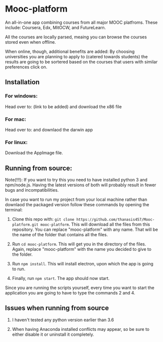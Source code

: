 # Mooc-platform
An all-in-one app combining courses from all major MOOC platfroms. These include: Coursera, Edx, MitOCW, and FutureLearn.

All the courses are locally parsed, meaing you can browse the courses stored even when offline.

When online, though, additional benefits are added:
By choosing universities you are planning to apply to (catered towards students) the results are going to be sortered based on the courses that users with similar preferences click on.

## Installation
### For windows:

Head over to: (link to be added) and download the x86 file

### For mac:

Head over to: and downlaod the darwin app

### For linux:

Download the AppImage file.

## Running from source:

Note(!!!): If you want to try this you need to have installed python 3 and npm/node.js. Having the latest versions of both will probably result in fewer bugs and incompatibilities.

In case you want to run my project from your local machine rather than downlaod the packaged version follow these commands by opening the terminal:

1. Clone this repo with: ```git clone https://github.com/thanasis457/Mooc-platform.git mooc-platform```.
This will download all the files from this repository. You can replace "mooc-platform" with any name. That will be the name of the folder that contains all the files.

2. Run ```cd mooc-platform```. This will get you in the directory of the files. Again, replace "mooc-platform" with the name you decided to give to the folder.

3. Run ```npm install```. This will install electron, upon which the app is going to run.

4. Finally, run ``npm start``. The app should now start.

Since you are running the scripts yourself, every time you want to start the application you are going to have to type the commands 2 and 4.

## Issues when running from source
1. I haven't tested any python version earlier than 3.6

2. When having Anaconda installed conflicts may appear, so be sure to either disable it or uninstall it completely.
